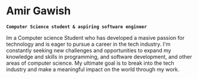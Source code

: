 # Amir Gawish

**`Computer Science student & aspiring software engineer`**

Im a Computer science Student who has developed a masive passion for technology and is eager to pursue a career in the tech industry. I'm constantly seeking new challenges and opportunities to expand my knowledge and skills in programming, and software development, and other areas of computer science. My ultimate goal is to break into the tech industry and make a meaningful impact on the world through my work.

<!---
anazol755/anazol755 is a ✨ special ✨ repository because its `README.md` (this file) appears on your GitHub profile.
You can click the Preview link to take a look at your changes.
--->
